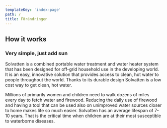 ```yaml
---
templateKey: 'index-page'
path: /
title: Förändringen
---
```

## How it works
### Very simple, just add sun

Solvatten is a combined portable water treatment and water heater system that has been designed for off-grid household use in the developing world. It is an easy, innovative solution that provides access to clean, hot water to people throughout the world. Thanks to its durable design Solvatten is a low cost way to get clean, hot water.

Millions of primarily women and children need to walk dozens of miles every day to fetch water and firewood. Reducing the daily use of firewood and having a tool that can be used also on unimproved water sources closer to home makes life so much easier. Solvatten has an average lifespan of 7-10 years. That is the critical time when children are at their most susceptible to waterborne diseases.
